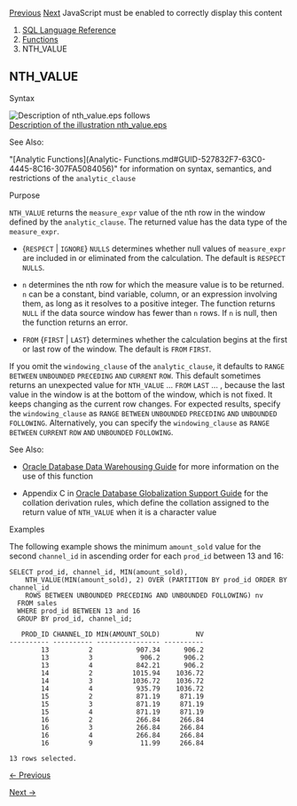 [Previous](NLSSORT.md) [Next](NTILE.md) JavaScript must be enabled to
correctly display this content

  1. [SQL Language Reference ](index.md)
  2. [Functions](Functions.md)
  3. NTH_VALUE 

## NTH_VALUE

Syntax

![Description of nth_value.eps
follows](https://docs.oracle.com/en/database/oracle/oracle-database/23/sqlrf/img/nth_value.gif)  
[Description of the illustration nth_value.eps](img_text/nth_value.md)

See Also:

"[Analytic Functions](Analytic-
Functions.md#GUID-527832F7-63C0-4445-8C16-307FA5084056)" for information on
syntax, semantics, and restrictions of the `analytic_clause`

Purpose

`NTH_VALUE` returns the `measure_expr` value of the nth row in the window
defined by the `analytic_clause`. The returned value has the data type of the
`measure_expr`.

  * {`RESPECT` | `IGNORE`} `NULLS` determines whether null values of `measure_expr` are included in or eliminated from the calculation. The default is `RESPECT` `NULLS`. 

  * `n` determines the nth row for which the measure value is to be returned. `n` can be a constant, bind variable, column, or an expression involving them, as long as it resolves to a positive integer. The function returns `NULL` if the data source window has fewer than `n` rows. If `n` is null, then the function returns an error. 

  * `FROM` {`FIRST` | `LAST`} determines whether the calculation begins at the first or last row of the window. The default is `FROM` `FIRST`. 

If you omit the `windowing_clause` of the `analytic_clause`, it defaults to
`RANGE` `BETWEEN` `UNBOUNDED` `PRECEDING` `AND` `CURRENT` `ROW`. This default
sometimes returns an unexpected value for `NTH_VALUE` ... `FROM` `LAST` ... ,
because the last value in the window is at the bottom of the window, which is
not fixed. It keeps changing as the current row changes. For expected results,
specify the `windowing_clause` as `RANGE` `BETWEEN` `UNBOUNDED` `PRECEDING`
`AND` `UNBOUNDED` `FOLLOWING`. Alternatively, you can specify the
`windowing_clause` as `RANGE` `BETWEEN` `CURRENT` `ROW` `AND` `UNBOUNDED`
`FOLLOWING`.

See Also:

  * [Oracle Database Data Warehousing Guide](/pls/topic/lookup?ctx=en/database/oracle/oracle-database/23/sqlrf&id=DWHSG02017) for more information on the use of this function 

  * Appendix C in [Oracle Database Globalization Support Guide](/pls/topic/lookup?ctx=en/database/oracle/oracle-database/23/sqlrf&id=NLSPG-GUID-AFCE41ED-775B-4A00-AF38-C436776AE0C5) for the collation derivation rules, which define the collation assigned to the return value of `NTH_VALUE` when it is a character value 

Examples

The following example shows the minimum `amount_sold` value for the second
`channel_id` in ascending order for each `prod_id` between 13 and 16:

    
    
    SELECT prod_id, channel_id, MIN(amount_sold),
        NTH_VALUE(MIN(amount_sold), 2) OVER (PARTITION BY prod_id ORDER BY channel_id
        ROWS BETWEEN UNBOUNDED PRECEDING AND UNBOUNDED FOLLOWING) nv
      FROM sales
      WHERE prod_id BETWEEN 13 and 16
      GROUP BY prod_id, channel_id;
    
       PROD_ID CHANNEL_ID MIN(AMOUNT_SOLD)         NV
    ---------- ---------- ---------------- ----------
            13          2           907.34      906.2
            13          3            906.2      906.2
            13          4           842.21      906.2
            14          2          1015.94    1036.72
            14          3          1036.72    1036.72
            14          4           935.79    1036.72
            15          2           871.19     871.19
            15          3           871.19     871.19
            15          4           871.19     871.19
            16          2           266.84     266.84
            16          3           266.84     266.84
            16          4           266.84     266.84
            16          9            11.99     266.84
    
    13 rows selected.


[← Previous](NLSSORT.md)

[Next →](NTILE.md)
